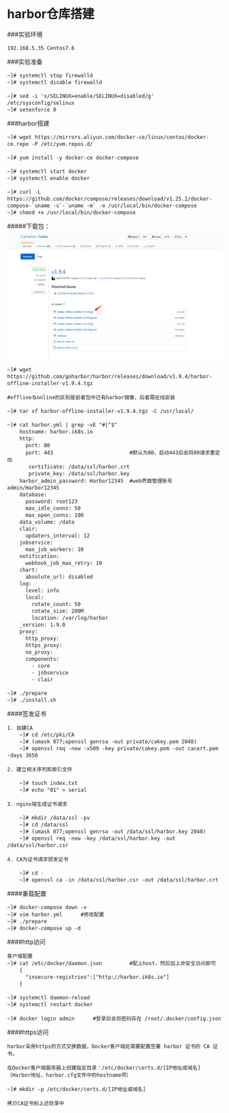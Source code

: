 # harbor仓库搭建

###实验环境

	192.168.5.35 Centos7.6

###实验准备

	~]# systemctl stop firewalld
	~]# systemctl disable firewalld
	
	~]# sed -i 's/SELINUX=enable/SELINUX=disabled/g' /etc/sysconfig/selinux 
	~]# setenforce 0
	
###harbor搭建

	~]# wget https://mirrors.aliyun.com/docker-ce/linux/centos/docker-ce.repo -P /etc/yum.repos.d/

	~]# yum install -y docker-ce docker-compose

	~]# systemctl start docker 
	~]# systemctl enable docker

	~]# curl -L https://github.com/docker/compose/releases/download/v1.25.2/docker-compose-`uname -s`-`uname -m` -o /usr/local/bin/docker-compose
	~]# chmod +x /usr/local/bin/docker-compose

#####下载包：
![](./picture/1.png)

	~]# wget https://github.com/goharbor/harbor/releases/download/v1.9.4/harbor-offline-installer-v1.9.4.tgz

	#offline与online的区别是前者包中已有harbor镜像，后者需在线安装

	~]# tar xf harbor-offline-installer-v1.9.4.tgz -C /usr/local/

	~]# cat harbor.yml | grep -vE "#|^$"
		hostname: harbor.ik8s.io
		http:
		  port: 80
		  port: 443							#默认为80，启动443后会将80请求重定向
		   certificate: /data/ssl/harbor.crt
		   private_key: /data/ssl/harbor.key
		harbor_admin_password: Harbor12345	#web界面管理账号  admin/Harbor12345
		database:
		  password: root123
		  max_idle_conns: 50
		  max_open_conns: 100
		data_volume: /data
		clair:
		  updaters_interval: 12
		jobservice:
		  max_job_workers: 10
		notification:
		  webhook_job_max_retry: 10
		chart:
		  absolute_url: disabled
		log:
		  level: info
		  local:
		    rotate_count: 50
		    rotate_size: 200M
		    location: /var/log/harbor
		_version: 1.9.0
		proxy:
		  http_proxy:
		  https_proxy:
		  no_proxy:
		  components:
		    - core
		    - jobservice
		    - clair

	~]# ./prepare
	~]# ./install.sh 

	

	
####签发证书

	1. 自建CA
		~]# cd /etc/pki/CA
		~]# (umask 077;openssl genrsa -out private/cakey.pem 2048)
		~]# openssl req -new -x509 -key private/cakey.pem -out cacert.pem -days 3650

	2. 建立相关序列和索引文件
	
		~]# touch index.txt
		~]# echo "01" > serial
	
	3. nginx端生成证书请求
		
		~]# mkdir /data/ssl -pv
		~]# cd /data/ssl
		~]# (umask 077;openssl genrsa -out /data/ssl/harbor.key 2048)
		~]# openssl req -new -key /data/ssl/harbor.key -out /data/ssl/harbor.csr
	
	4. CA为证书请求颁发证书
		
		~]# cd -
		~]# openssl ca -in /data/ssl/harbor.csr -out /data/ssl/harbor.crt

####重载配置

	~]# docker-compose down -v
	~]# vim harbor.yml		#修改配置
	~]# ./prepare
	~]# docker-compose up -d
		

####http访问

	客户端配置
	~]# cat /etc/docker/daemon.json 		#配上host，然后加上非安全访问即可
		{
		  "insecure-registries":["http://harbor.ik8s.io"]
		}

	~]# systemctl daemon-reload
	~]# systemctl restart docker 

	~]# docker login admin		#登录后会将密码存在 /root/.docker/config.json

####https访问

	harbor采用https的方式交换数据，Docker客户端处需要配置签署 harbor 证书的 CA 证书。

    在Docker客户端服务器上创建指定目录：/etc/docker/certs.d/[IP地址或域名]（Harbor地址，harbor.cfg文件中的hostname项）

	~]# mkdir -p /etc/docker/certs.d/[IP地址或域名]

    拷贝CA证书到上述目录中



	